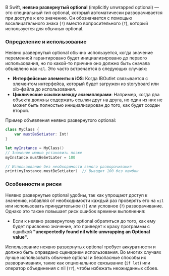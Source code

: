 В Swift, **неявно развернутый optional** (implicitly unwrapped optional) — это специальный тип optional, который автоматически разворачивается при доступе к его значению. Он обозначается с помощью восклицательного знака (`!`) вместо вопросительного (`?`), который используется для обычных optional.

### Определение и использование

Неявно развернутый optional обычно используется, когда значение переменной гарантировано будет инициализировано до первого использования, но по какой-то причине оно должно быть сначала объявлено как `nil`. Это часто встречается в следующих случаях:

- **Интерфейсные элементы в iOS**: Когда IBOutlet связывается с элементом интерфейса, который будет загружен из storyboard или xib-файла до использования.
- **Циклические ссылки между экземплярами**: Например, когда два объекта должны содержать ссылки друг на друга, но один из них не может быть полностью инициализирован до того, как будет создан второй.

Пример объявления неявно развернутого optional:

```swift
class MyClass {
    var mustBeSetLater: Int!
}

let myInstance = MyClass()
// Значение можно установить позже
myInstance.mustBeSetLater = 100

// Использование без необходимости явного разворачивания
print(myInstance.mustBeSetLater)  // Выводит 100 без ошибки
```

### Особенности и риски

Неявно развернутые optional удобны, так как упрощают доступ к значению, избавляя от необходимости каждый раз проверять его на `nil` или использовать принудительное (`!`) или условное (`?`) разворачивание. Однако это также повышает риск ошибок времени выполнения:

- Если к неявно развернутому optional обратиться до того, как ему будет присвоено значение, это приведет к краху программы с ошибкой **"unexpectedly found nil while unwrapping an Optional value"**.

Использование неявно развернутых optional требует аккуратности и должно быть оправдано сценарием использования. Во многих случаях лучше использовать обычные optional и безопасные способы их разворачивания, такие как опциональное связывание (`if let`) или оператор объединения с nil (`??`), чтобы избежать неожиданных сбоев.